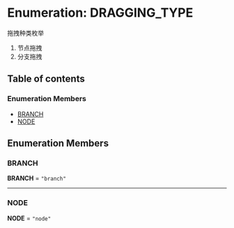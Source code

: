 # Enumeration: DRAGGING\_TYPE

拖拽种类枚举

1. 节点拖拽
2. 分支拖拽

## Table of contents

### Enumeration Members

* [BRANCH](/en/auto-docs/free-layout-editor/enums/DRAGGING_TYPE.md#branch)
* [NODE](/en/auto-docs/free-layout-editor/enums/DRAGGING_TYPE.md#node)

## Enumeration Members

### BRANCH

**BRANCH** = `"branch"`

***

### NODE

**NODE** = `"node"`
